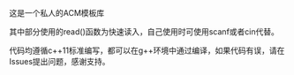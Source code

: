 这是一个私人的ACM模板库

其中部分使用的read()函数为快速读入，自己使用时可使用scanf或者cin代替。

代码均遵循c++11标准编写，都可以在g++环境中通过编译，如果代码有误，请在Issues提出问题，感谢支持。
